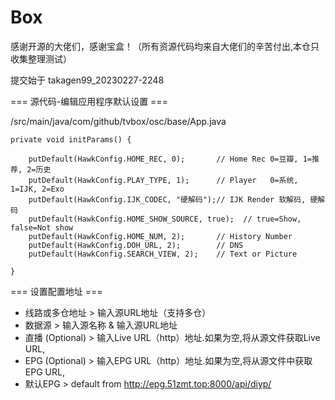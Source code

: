 # Box
感谢开源的大佬们，感谢宝盒！（所有资源代码均来自大佬们的辛苦付出,本仓只收集整理测试）

提交始于 takagen99_20230227-2248

=== 源代码-编辑应用程序默认设置 ===

/src/main/java/com/github/tvbox/osc/base/App.java

    private void initParams() {

        putDefault(HawkConfig.HOME_REC, 0);       // Home Rec 0=豆瓣, 1=推荐, 2=历史
        putDefault(HawkConfig.PLAY_TYPE, 1);      // Player   0=系统, 1=IJK, 2=Exo
        putDefault(HawkConfig.IJK_CODEC, "硬解码");// IJK Render 软解码, 硬解码
        putDefault(HawkConfig.HOME_SHOW_SOURCE, true);  // true=Show, false=Not show
        putDefault(HawkConfig.HOME_NUM, 2);       // History Number
        putDefault(HawkConfig.DOH_URL, 2);        // DNS
        putDefault(HawkConfig.SEARCH_VIEW, 2);    // Text or Picture

    }

=== 设置配置地址 ===
- 线路或多仓地址 > 输入源URL地址（支持多仓）
- 数据源 > 输入源名称 & 输入源URL地址
- 直播 (Optional) > 输入Live URL（http）地址.如果为空,将从源文件获取Live URL,
- EPG (Optional) > 输入EPG URL（http）地址.如果为空,将从源文件中获取EPG URL,
- 默认EPG > default from http://epg.51zmt.top:8000/api/diyp/